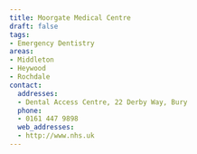 ```yaml
---
title: Moorgate Medical Centre
draft: false
tags:
- Emergency Dentistry
areas:
- Middleton
- Heywood
- Rochdale
contact:
  addresses:
  - Dental Access Centre, 22 Derby Way, Bury
  phone:
  - 0161 447 9898
  web_addresses:
  - http://www.nhs.uk
---
```


